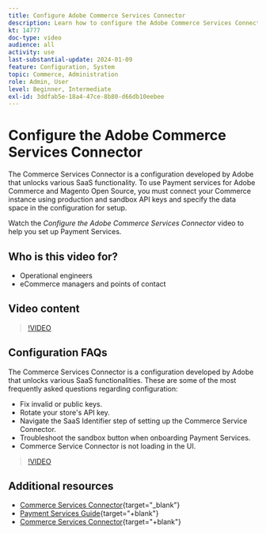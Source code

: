 ```yaml
---
title: Configure Adobe Commerce Services Connector
description: Learn how to configure the Adobe Commerce Services Connector for use with Commerce SaaS products and learn how to resolve common issues.
kt: 14777
doc-type: video
audience: all
activity: use
last-substantial-update: 2024-01-09
feature: Configuration, System
topic: Commerce, Administration
role: Admin, User
level: Beginner, Intermediate
exl-id: 3ddfab5e-18a4-47ce-8b80-d66db10eebee
---
```

# Configure the Adobe Commerce Services Connector

The Commerce Services Connector is a configuration developed by Adobe that unlocks various SaaS functionality. To use Payment services for Adobe Commerce and Magento Open Source, you must connect your Commerce instance using production and sandbox API keys and specify the data space in the configuration for setup.

Watch the _Configure the Adobe Commerce Services Connector_ video to help you set up Payment Services.

## Who is this video for?

- Operational engineers
- eCommerce managers and points of contact

## Video content

>[!VIDEO](https://video.tv.adobe.com/v/3425958?learn=on)

## Configuration FAQs

The Commerce Services Connector is a configuration developed by Adobe that unlocks various SaaS functionalities. These are some of the most frequently asked questions regarding configuration:

- Fix invalid or public keys.
- Rotate your store's API key.
- Navigate the SaaS Identifier step of setting up the Commerce Service Connector.
- Troubleshoot the sandbox button when onboarding Payment Services.
- Commerce Service Connector is not loading in the UI.

>[!VIDEO](https://video.tv.adobe.com/v/3425959?learn=on)

## Additional resources

- [Commerce Services Connector](https://experienceleague.adobe.com/docs/commerce-merchant-services/user-guides/integration-services/saas.html){target="_blank"}
- [Payment Services Guide](https://experienceleague.adobe.com/docs/commerce-merchant-services/payment-services/guide-overview.html){target="+blank"}
- [Commerce Services Connector](https://experienceleague.adobe.com/docs/commerce-merchant-services/user-guides/integration-services/saas.html){target="+blank"}
